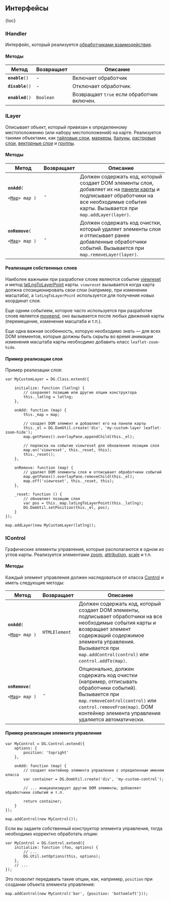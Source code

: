 ## Интерфейсы

{toc}

### IHandler

Интерфейс, который реализуется [обработчиками взаимодействия](#).

#### Методы

<table>
    <thead>
        <tr>
            <th>Метод</th>
            <th>Возвращает</th>
            <th>Описание</th>
        </tr>
    </thead>
    <tbody>
        <tr>
            <td><code><b>enable</b>()</code></td>
            <td>-</td>
            <td>Включает обработчик</td>
        </tr>
        <tr>
            <td><code><b>disable</b>()</code></td>
            <td>-</td>
            <td>Отключает обработчик.</td>
        </tr>
        <tr>
            <td><code><b>enabled</b>()</code></td>
            <td><code>Boolean</code></td>
            <td>Возвращает <code>true</code> если обработчик включен.</td>
        </tr>
    </tbody>
</table>

### ILayer

Описывает объект, который привязан к определенному местоположению (или набору местоположений) на карте. Реализуется такими объектами, как [тайловые слои](#), [маркеры](#), [балуны](#), [растровые слои](#), [векторные слои](#) и [группы](#).

#### Методы

<table>
    <thead>
        <tr>
            <th>Метод</th>
            <th>Возвращает</th>
            <th>Описание</th>
        </tr>
    </thead>
    <tbody>
        <tr>
            <td><code><b>onAdd</b>(
                <nobr>&lt;<a href="#map">Map</a>&gt; <i>map</i> )</nobr>
            </code></td>
            <td>-</td>
            <td>Должен содержать код, который создает DOM элементы слоя, добавляет их на <a href="#map-panes">панели карты</a> и подписывает обработчики на все необходимые события карты. Вызывается при <code>map.addLayer(layer)</code>.</td>
        </tr>
        <tr>
            <td><code><b>onRemove</b>(
                <nobr>&lt;<a href="#map">Map</a>&gt; <i>map</i> )</nobr>
            </code></td>
            <td>-</td>
            <td>Должен содержать код очистки, который удаляет элементы слоя и отписывает ранее добавленные обработчики событий. Вызывается при <code>map.removeLayer(layer)</code>.</td>
        </tr>
    </tbody>
</table>

#### Реализация собственных слоев

Наиболее важными при разработке слоев являются событие [viewreset](#) и метод [latLngToLayerPoint](#) карты. `viewreset` вызывается когда карта должна спозиционировать свои слои (например, при изменении масштаба), а `latLngToLayerPoint` используется для получения новых координат слоя.

Еще одним событием, которое часто используется при разработке слоев является [moveend](#), оно вызывается после любых движений карты (перемещение, изменение масштаба и т.п.).

Еще одна важная особенность, которую необходимо знать &mdash; для всех DOM элементов, которые должны быть скрыты во время анимации изменения масштаба карты необходимо добавить класс `leaflet-zoom-hide`.

#### Пример реализации слоя

Пример реализации слоя:

    var MyCustomLayer = DG.Class.extend({

        initialize: function (latlng) {
            // сохраняет позицию или другие опции конструктора
            this._latlng = latlng;
        },

        onAdd: function (map) {
            this._map = map;

            // создает DOM элемент и добавляет его на панели карты
            this._el = DG.DomUtil.create('div', 'my-custom-layer leaflet-zoom-hide');
            map.getPanes().overlayPane.appendChild(this._el);

            // подписка на событие viewreset для обновления позиции слоя
            map.on('viewreset', this._reset, this);
            this._reset();
        },

        onRemove: function (map) {
            // удаляет DOM элементы слоя и отписывает обработчики событий
            map.getPanes().overlayPane.removeChild(this._el);
            map.off('viewreset', this._reset, this);
        },

        _reset: function () {
            // обновляет позицию слоя
            var pos = this._map.latLngToLayerPoint(this._latlng);
            DG.DomUtil.setPosition(this._el, pos);
        }
    });

    map.addLayer(new MyCustomLayer(latlng));

### IControl

Графические элементы управления, которые располагаются в одном из углов карты. Реализуется элементами [zoom](#), [attribution](#), [scale](#) и т.п.

#### Методы

Каждый элемент управления должен наследоваться от класса [Control](#) и иметь следующие методы:

<table>
    <thead>
        <tr>
            <th>Метод</th>
            <th>Возвращает</th>
            <th>Описание</th>
        </tr>
    </thead>
    <tbody>
        <tr>
            <td><code><b>onAdd</b>(
                <nobr>&lt;<a href="#map">Map</a>&gt; <i>map</i> )</nobr>
            </code></td>
            <td><code>HTMLElement</code></td>
            <td>Должен содержать код, который создает DOM элементы, подписывает обработчики на все необходимые события карты и возвращает элемент содержащий содержимое элемента управления. Вызывается при <code>map.addControl(control)</code> или <code>control.addTo(map)</code>.</td>
        </tr>
        <tr>
            <td><code><b>onRemove</b>(
                <nobr>&lt;<a href="#map">Map</a>&gt; <i>map</i> )</nobr>
            </code></td>
            <td>-</td>
            <td>Опционально, должен содержать код очистки (например, отписывать обработчики событий). Вызывается при <code>map.removeControl(control)</code> или <code>control.removeFrom(map)</code>. DOM контейнер элемента управления удаляется автоматически.</td>
        </tr>
    </tbody>
</table>

#### Пример реализации элемента управления

    var MyControl = DG.Control.extend({
        options: {
            position: 'topright'
        },

        onAdd: function (map) {
            // создает контейнер элемента управления с определенным именем класса
            var container = DG.DomUtil.create('div', 'my-custom-control');

            // ... инициализирует другие DOM элементы, добавляет обработчики событий и т.п.

            return container;
        }
    });

    map.addControl(new MyControl());

Если вы задаете собственный конструктор элемента управления, тогда необходимо корректно обработать опции:

    var MyControl = DG.Control.extend({
        initialize: function (foo, options) {
            // ...
            DG.Util.setOptions(this, options);
        },
        // ...
    });

Это позволит передавать такие опции, как, например, `position` при создании объекта элемента управления:

    map.addControl(new MyControl('bar', {position: 'bottomleft'}));